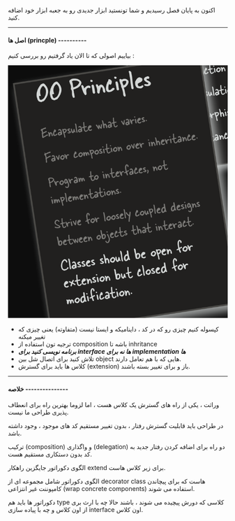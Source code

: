 اکنون به پایان فصل رسیدیم و شما تونستید ابزار جدیدی رو به جعبه ابزار خود اضافه کنید.

---

#### اصل ها (princple) ----------

بیاییم اصولی که تا الان یاد گرفتیم رو بررسی کنیم :

![](./Images/Pasted%20image%2020240620114035.png)

- کپسوله کنیم چیزی رو که در کد ، داینامیکه و ایستا نیست (متفاوته) یعنی چیزی که تغییر میکنه 
- ترجیه تون استفاده از composition باشه تا inhritance
- ***برنامه نویسی کنید برای interface ها نه برای implementation ها***
- تلاش کنید برای اتصال شل بین object هایی که با هم تعامل دارند.
- کلاس ها باید برای گسترش (extension) باز و برای تغییر بسته باشند.

---

#### خلاصه ---------------

وراثت ، یکی از راه های گسترش یک کلاس هست ، اما لزوما بهترین راه برای انعطاف پذیری طراحی ما نیست.

در طراحی باید قابلیت گسترش رفتار ، بدون تغییر مستقیم کد های موجود ، وجود داشته باشد.

ترکیب (composition) و واگذاری (delegation) دو راه برای اضافه کردن رفتار جدید به کد بدون دستکاری مستقیم هست.

الگوی دکوراتور جایگزین راهکار extend برای زیر کلاس هاست.

الگوی دکوراتور شامل مجموعه ای از decorator class هاست که برای پیچاندن کامپوننت غیر انتزاعی (wrap concrete components) استفاده می شوند.

دکوراتور ها باید هم type کلاسی که دورش پیچیده می شوند ، باشند حالا چه با ارث بری از اون کلاس و چه با پیاده سازی interface اون کلاس.

